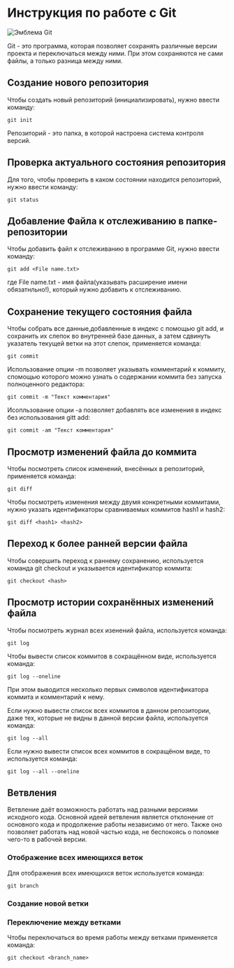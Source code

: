 # Инструкция по работе с Git

![Эмблема Git](Git.png)

Git - это программа, которая позволяет сохранять различные версии проекта и переключаться между ними. При этом сохраняются не сами файлы, а только разница между ними.

## Создание нового репозитория

Чтобы создать новый репозиторий (инициализировать), нужно ввести команду:

    git init

Репозиторий - это папка, в которой настроена система контроля версий.

## Проверка актуального состояния репозитория

Для того, чтобы проверить в каком состоянии находится репозиторий, нужно ввести команду:

    git status

## Добавление Файла к отслеживанию в папке-репозитории

Чтобы добавить файл к отслеживанию в программе Git, нужно ввести команду:

    git add <File name.txt>

где File name.txt - имя файла(указывать расширение имени обязатнльно!), который нужно добавить к отслеживанию.

## Сохранение текущего состояния файла

Чтобы собрать все данные,добавленные в индекс с помощью git add, и сохранить их слепок во внутренней базе данных, а затем сдвинуть указатель текущей ветки на этот слепок, применяется команда:

    git commit

Использование опции -m позволяет указывать комментарий к коммиту, спомощью которого можно узнать о содержании коммита без запуска полноценного редактора:

    git commit -m "Текст комментария"

Исопльзование опции -a позволяет добавлять все изменения в индекс без использования gitt add:

    git commit -am "Текст комментария"

## Просмотр изменений файла до коммита

Чтобы посмотреть список изменений, внесённых в репозиторий, применяется команда:

    git diff

Чтобы посмотреть изменения между двумя конкретными коммитами, нужно указать идентификаторы сравниваемых коммитов hash1 и hash2:

    git diff <hash1> <hash2>

## Переход к более ранней версии файла

Чтобы совершить переход к раннему сохранению, используется команда git checkout и указывается идентификатор коммита:

    git checkout <hash>

## Просмотр истории сохранённых изменений файла

Чтобы посмотреть журнал всех изенений файла, используется команда:

    git log

Чтобы вывести список коммитов в сокращённом виде, используется команда:

    git log --oneline

При этом выводится несколько первых символов идентификатора коммита и комментарий к нему.

Если нужно вывести список всех коммитов в данном репозитории, даже тех, которые не видны в данной версии файла, используется команда:

    git log --all

Если нужно вывести список всех коммитов в сокращёном виде, то используется команда:

    git log --all --oneline

## Ветвления

Ветвление даёт возможность работать над разными версиями исходного кода. Основной идеей ветвления является отклонение от основного кода и продолжение работы независимо от него. Также оно позволяет работать над новой частью  кода, не беспокоясь о поломке чего-то в рабочей версии.

### Отображение всех имеющихся веток
Для отображения всех имеющихся веток используется команда:

    git branch

### Создание новой ветки

### Переключение между ветками
Чтобы переключаться во время работы между ветками применяется команда:

    git checkout <branch_name>

